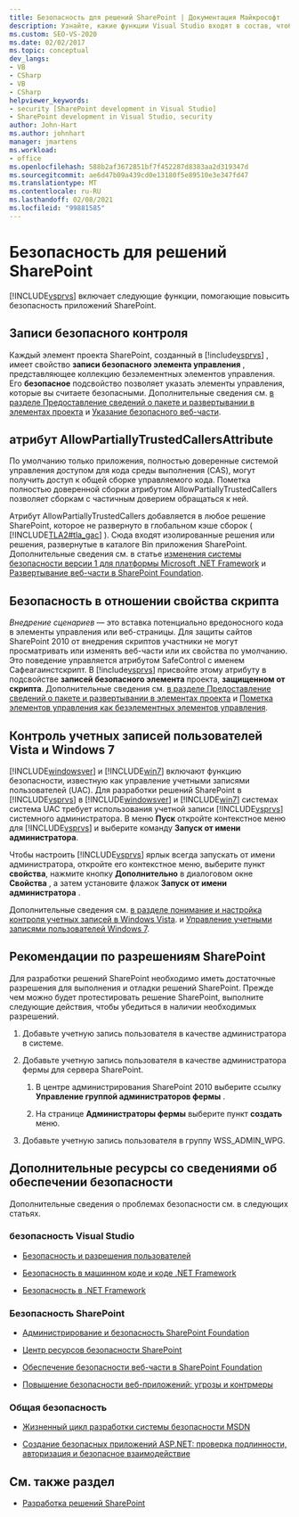 ```yaml
---
title: Безопасность для решений SharePoint | Документация Майкрософт
description: Узнайте, какие функции Visual Studio входят в состав, чтобы повысить безопасность приложений SharePoint.
ms.custom: SEO-VS-2020
ms.date: 02/02/2017
ms.topic: conceptual
dev_langs:
- VB
- CSharp
- VB
- CSharp
helpviewer_keywords:
- security [SharePoint development in Visual Studio]
- SharePoint development in Visual Studio, security
author: John-Hart
ms.author: johnhart
manager: jmartens
ms.workload:
- office
ms.openlocfilehash: 588b2af3672851bf7f452287d8383aa2d319347d
ms.sourcegitcommit: ae6d47b09a439cd0e13180f5e89510e3e347fd47
ms.translationtype: MT
ms.contentlocale: ru-RU
ms.lasthandoff: 02/08/2021
ms.locfileid: "99881585"
---
```

# <a name="security-for-sharepoint-solutions"></a>Безопасность для решений SharePoint
  [!INCLUDE[vsprvs](../sharepoint/includes/vsprvs-md.md)] включает следующие функции, помогающие повысить безопасность приложений SharePoint.

## <a name="safe-control-entries"></a>Записи безопасного контроля
 Каждый элемент проекта SharePoint, созданный в [!include[vsprvs](../sharepoint/includes/vsprvs-md.md)] , имеет свойство **записи безопасного элемента управления** , представляющее коллекцию безэлементных элементов управления. Его **безопасное** подсвойство позволяет указать элементы управления, которые вы считаете безопасными. Дополнительные сведения см. [в разделе Предоставление сведений о пакете и развертывании в элементах проекта](../sharepoint/providing-packaging-and-deployment-information-in-project-items.md) и [Указание безопасного веб-части](/previous-versions/office/developer/sharepoint2003/dd583154(v=office.11)#specifying-safe-web-parts).

## <a name="allowpartiallytrustedcallers-attribute"></a>атрибут AllowPartiallyTrustedCallersAttribute
 По умолчанию только приложения, полностью доверенные системой управления доступом для кода среды выполнения (CAS), могут получить доступ к общей сборке управляемого кода. Пометка полностью доверенной сборки атрибутом AllowPartiallyTrustedCallers позволяет сборкам с частичным доверием обращаться к ней.

 Атрибут AllowPartiallyTrustedCallers добавляется в любое решение SharePoint, которое не развернуто в глобальном кэше сборок ( [!INCLUDE[TLA2#tla_gac](../sharepoint/includes/tla2sharptla-gac-md.md)] ). Сюда входят изолированные решения или решения, развернутые в каталоге Bin приложения SharePoint. Дополнительные сведения см. в статье [изменения системы безопасности версии 1 для платформы Microsoft .NET Framework](/previous-versions/msp-n-p/ff921345(v=pandp.10)) и [Развертывание веб-части в SharePoint Foundation](/previous-versions/office/developer/sharepoint-2010/cc768621(v=office.14)).

## <a name="safe-against-script-property"></a>Безопасность в отношении свойства скрипта
 *Внедрение сценариев* — это вставка потенциально вредоносного кода в элементы управления или веб-страницы. Для защиты сайтов SharePoint 2010 от внедрения скриптов участники не могут просматривать или изменять веб-части или их свойства по умолчанию. Это поведение управляется атрибутом SafeControl с именем Сафеагаинстскрипт. В [!include[vsprvs](../sharepoint/includes/vsprvs-md.md)] присвойте этому атрибуту в подсвойстве **записей безопасного элемента** проекта, **защищенном от скрипта**. Дополнительные сведения см. [в разделе Предоставление сведений о пакете и развертывании в элементах проекта](../sharepoint/providing-packaging-and-deployment-information-in-project-items.md) и [Пометка элементов управления как безэлементных элементов управления](../sharepoint/how-to-mark-controls-as-safe-controls.md).

## <a name="vista-and-windows-7-user-account-control"></a>Контроль учетных записей пользователей Vista и Windows 7
 [!INCLUDE[windowsver](../sharepoint/includes/windowsver-md.md)] и [!INCLUDE[win7](../sharepoint/includes/win7-md.md)] включают функцию безопасности, известную как управление учетными записями пользователей (UAC). Для разработки решений SharePoint в [!INCLUDE[vsprvs](../sharepoint/includes/vsprvs-md.md)] в [!INCLUDE[windowsver](../sharepoint/includes/windowsver-md.md)] и [!INCLUDE[win7](../sharepoint/includes/win7-md.md)] системах система UAC требует использования учетной записи [!INCLUDE[vsprvs](../sharepoint/includes/vsprvs-md.md)] системного администратора. В меню **Пуск** откройте контекстное меню для [!INCLUDE[vsprvs](../sharepoint/includes/vsprvs-md.md)] и выберите команду **Запуск от имени администратора**.

 Чтобы настроить [!INCLUDE[vsprvs](../sharepoint/includes/vsprvs-md.md)] ярлык всегда запускать от имени администратора, откройте его контекстное меню, выберите пункт **свойства**, нажмите кнопку **Дополнительно** в диалоговом окне **Свойства** , а затем установите флажок **Запуск от имени администратора** .

 Дополнительные сведения см. [в разделе понимание и настройка контроля учетных записей в Windows Vista](/previous-versions/windows/it-pro/windows-vista/cc709628(v=ws.10)). и [Управление учетными записями пользователей Windows 7](/previous-versions/windows/it-pro/windows-server-2008-R2-and-2008/cc731416(v=ws.10)).

## <a name="sharepoint-permissions-considerations"></a>Рекомендации по разрешениям SharePoint
 Для разработки решений SharePoint необходимо иметь достаточные разрешения для выполнения и отладки решений SharePoint. Прежде чем можно будет протестировать решение SharePoint, выполните следующие действия, чтобы убедиться в наличии необходимых разрешений.

1. Добавьте учетную запись пользователя в качестве администратора в системе.

2. Добавьте учетную запись пользователя в качестве администратора фермы для сервера SharePoint.

    1. В центре администрирования SharePoint 2010 выберите ссылку **Управление группой администраторов фермы** .

    2. На странице **Администраторы фермы** выберите пункт **создать** меню.

3. Добавьте учетную запись пользователя в группу WSS_ADMIN_WPG.

## <a name="additional-security-resources"></a>Дополнительные ресурсы со сведениями об обеспечении безопасности
 Дополнительные сведения о проблемах безопасности см. в следующих статьях.

### <a name="visual-studio-security"></a>безопасность Visual Studio

- [Безопасность и разрешения пользователей](/previous-versions/visualstudio/visual-studio-2010/ms165099(v=vs.100))

- [Безопасность в машинном коде и коде .NET Framework](/previous-versions/visualstudio/visual-studio-2010/1787tk12(v=vs.100))

- [Безопасность в .NET Framework](/previous-versions/dotnet/netframework-4.0/fkytk30f(v=vs.100))

### <a name="sharepoint-security"></a>Безопасность SharePoint

- [Администрирование и безопасность SharePoint Foundation](/previous-versions/office/developer/sharepoint-2010/ee537811(v=office.14))

- [Центр ресурсов безопасности SharePoint](/sharepoint/dev/)

- [Обеспечение безопасности веб-части в SharePoint Foundation](/previous-versions/office/developer/sharepoint-2010/cc768613(v=office.14))

- [Повышение безопасности веб-приложений: угрозы и контрмеры](/previous-versions/msp-n-p/ff649874(v=pandp.10))

### <a name="general-security"></a>Общая безопасность

- [Жизненный цикл разработки системы безопасности MSDN](https://www.microsoft.com/msrc?rtc=1)

- [Создание безопасных приложений ASP.NET: проверка подлинности, авторизация и безопасное взаимодействие](/previous-versions/msp-n-p/ff649100(v=pandp.10))

## <a name="see-also"></a>См. также раздел

- [Разработка решений SharePoint](../sharepoint/developing-sharepoint-solutions.md)